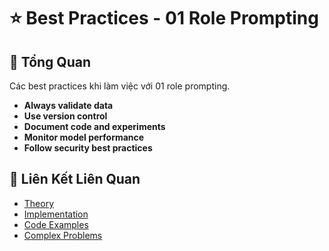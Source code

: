 # ⭐ Best Practices - 01 Role Prompting

## 🎯 Tổng Quan

Các best practices khi làm việc với 01 role prompting.

- **Always validate data**
- **Use version control**
- **Document code and experiments**
- **Monitor model performance**
- **Follow security best practices**

## 🔗 Liên Kết Liên Quan

- [Theory](./THEORY_01_role_prompting.md)
- [Implementation](./IMPLEMENTATION_01_role_prompting.md)
- [Code Examples](./CODE_EXAMPLES_01_role_prompting.md)
- [Complex Problems](./COMPLEX_PROBLEMS.md)
